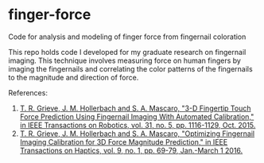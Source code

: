 # finger-force
Code for analysis and modeling of finger force from fingernail coloration

This repo holds code I developed for my graduate research on fingernail imaging.  This technique involves measuring force on human fingers by imaging the fingernails and correlating the color patterns of the fingernails to the magnitude and direction of force.

References:
1.  [T. R. Grieve, J. M. Hollerbach and S. A. Mascaro, "3-D Fingertip Touch Force Prediction Using Fingernail Imaging With Automated Calibration," in IEEE Transactions on Robotics, vol. 31, no. 5, pp. 1116-1129, Oct. 2015.](https://ieeexplore.ieee.org/document/7206583/)
2.  [T. R. Grieve, J. M. Hollerbach and S. A. Mascaro, "Optimizing Fingernail Imaging Calibration for 3D Force Magnitude Prediction," in IEEE Transactions on Haptics, vol. 9, no. 1, pp. 69-79, Jan.-March 1 2016.](https://ieeexplore.ieee.org/document/7194792/)